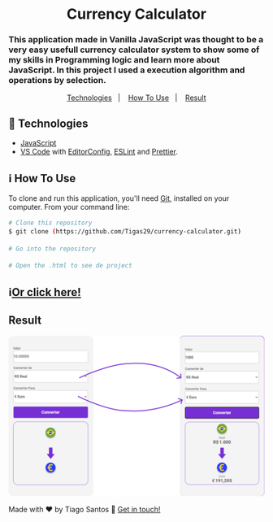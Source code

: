 <h1 align="center">
Currency Calculator
</h1>
<h3> 
This application made in Vanilla JavaScript was thought to be a very easy usefull currency calculator system 
to show some of my skills in Programming logic and learn more about JavaScript. In this project I used a execution algorithm and operations by selection.

</h3>
  
  
<p align="center">
  <a href="#rocket-technologies">Technologies</a>&nbsp;&nbsp;&nbsp;|&nbsp;&nbsp;&nbsp;
  <a href="#information_source-how-to-use">How To Use</a>&nbsp;&nbsp;&nbsp;|&nbsp;&nbsp;&nbsp;
  <a href="#result">Result</a>
</p>

## :rocket: Technologies

- [JavaScript](https://developer.mozilla.org/pt-BR/docs/Web/JavaScript)
- [VS Code](https://code.visualstudio.com/) with [EditorConfig](https://editorconfig.org/), [ESLint](https://eslint.org/) and [Prettier](https://prettier.io/).

## :information_source: How To Use

To clone and run this application, you'll need [Git](https://git-scm.com), installed on your computer. From your command line:

```bash
# Clone this repository
$ git clone (https://github.com/Tigas29/currency-calculator.git)

# Go into the repository

# Open the .html to see de project


```

## :information_source:[Or click here!](https://currency-calculator-mocha.vercel.app/)

## Result

<p align=center>
<img src="https://github.com/Tigas29/currency-calculator/blob/main/assets/result.png" width="800">
</p>

Made with ♥ by Tiago Santos :wave: [Get in touch!](https://www.linkedin.com/in/tiagosantos-dev/)
